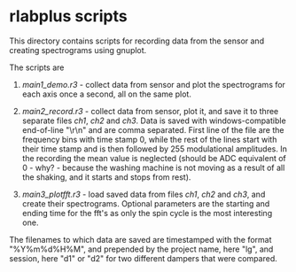 # rlabplus scripts

This directory contains scripts for recording data from the sensor and creating
spectrograms using gnuplot.

The scripts are

1. *main1_demo.r3*  - collect data from sensor and plot the spectrograms for each
axis once a second, all on the same plot.

2. *main2_record.r3* - collect data from sensor, plot it, and save it to three
separate files *ch1*, *ch2* and *ch3*. Data is saved with windows-compatible
end-of-line "\r\n" and are comma separated. First line of the file are the
frequency bins with time stamp 0, while the rest of the lines start
with their time stamp and is then followed by 255 modulational amplitudes.
In the recording the mean value is neglected (should be ADC equivalent of 0 - why? - because
the washing machine is not moving as a result of all the shaking,
and it starts and stops from rest).

3. *main3_plotfft.r3* - load saved data from files *ch1*, *ch2* and *ch3*,
and create their spectrograms. Optional parameters are the starting and ending time
for the fft's as only the spin cycle is the most interesting one.

The filenames to which data are saved are timestamped with
the format "%Y%m%d%H%M", and prepended by the project name, here "lg",
and session, here "d1" or "d2" for two different dampers that were compared.

